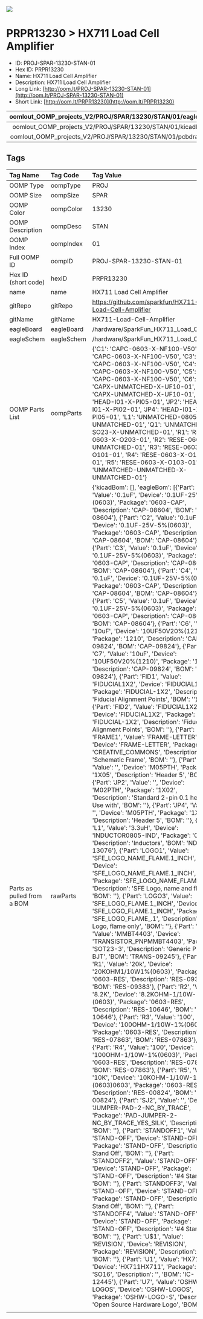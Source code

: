 


  
![][im]
# PRPR13230 > HX711 Load Cell Amplifier

- ID: PROJ-SPAR-13230-STAN-01
- Hex ID: PRPR13230
- Name: HX711 Load Cell Amplifier
- Description: HX711 Load Cell Amplifier
- Long Link: [http://oom.lt/PROJ-SPAR-13230-STAN-01](http://oom.lt/PROJ-SPAR-13230-STAN-01)
- Short Link: [http://oom.lt/PRPR13230](http://oom.lt/PRPR13230)
  

|oomlout_OOMP_projects_V2/PROJ/SPAR/13230/STAN/01/eagleImage.png|oomlout_OOMP_projects_V2/PROJ/SPAR/13230/STAN/01/eagleSchemImage.png|oomlout_OOMP_projects_V2/PROJ/SPAR/13230/STAN/01/kicadPcb3dFront.png|oomlout_OOMP_projects_V2/PROJ/SPAR/13230/STAN/01/kicadPcb3dBack.png|
| :---: | :---: | :---: | :---: |
|oomlout_OOMP_projects_V2/PROJ/SPAR/13230/STAN/01/kicadPcb3d.png|oomlout_OOMP_projects_V2/PROJ/SPAR/13230/STAN/01/bomBack.png|oomlout_OOMP_projects_V2/PROJ/SPAR/13230/STAN/01/bomFront.png|oomlout_OOMP_projects_V2/PROJ/SPAR/13230/STAN/01/pcbdraw.svg|
|oomlout_OOMP_projects_V2/PROJ/SPAR/13230/STAN/01/pcbdrawBack.svg||||

## Tags
  

|Tag Name|Tag Code|Tag Value|
| :--- | :--- | :--- |
|OOMP Type|oompType|PROJ|
|OOMP Size|oompSize|SPAR|
|OOMP Color|oompColor|13230|
|OOMP Description|oompDesc|STAN|
|OOMP Index|oompIndex|01|
|Full OOMP ID|oompID|PROJ-SPAR-13230-STAN-01|
|Hex ID (short code)|hexID|PRPR13230|
|name|name|HX711 Load Cell Amplifier|
|gitRepo|gitRepo|https://github.com/sparkfun/HX711-Load-Cell-Amplifier|
|gitName|gitName|HX711-Load-Cell-Amplifier|
|eagleBoard|eagleBoard|/hardware/SparkFun_HX711_Load_Cell.brd|
|eagleSchem|eagleSchem|/hardware/SparkFun_HX711_Load_Cell.sch|
|OOMP Parts List|oompParts|{'C1': 'CAPC-0603-X-NF100-V50', 'C2': 'CAPC-0603-X-NF100-V50', 'C3': 'CAPC-0603-X-NF100-V50', 'C4': 'CAPC-0603-X-NF100-V50', 'C5': 'CAPC-0603-X-NF100-V50', 'C6': 'CAPX-UNMATCHED-X-UF10-01', 'C7': 'CAPX-UNMATCHED-X-UF10-01', 'J1': 'HEAD-I01-X-PI05-01', 'JP2': 'HEAD-I01-X-PI02-01', 'JP4': 'HEAD-I01-X-PI05-01', 'L1': 'UNMATCHED-0805-X-UNMATCHED-01', 'Q1': 'UNMATCHED-SO23-X-UNMATCHED-01', 'R1': 'RESE-0603-X-O203-01', 'R2': 'RESE-0603-X-UNMATCHED-01', 'R3': 'RESE-0603-X-O101-01', 'R4': 'RESE-0603-X-O101-01', 'R5': 'RESE-0603-X-O103-01', 'U1': 'UNMATCHED-UNMATCHED-X-UNMATCHED-01'}|
|Parts as pulled from a BOM|rawParts|{'kicadBom': [], 'eagleBom': [{'Part': 'C1', 'Value': '0.1uF', 'Device': '0.1UF-25V-5%(0603)', 'Package': '0603-CAP', 'Description': 'CAP-08604', 'BOM': 'CAP-08604'}, {'Part': 'C2', 'Value': '0.1uF', 'Device': '0.1UF-25V-5%(0603)', 'Package': '0603-CAP', 'Description': 'CAP-08604', 'BOM': 'CAP-08604'}, {'Part': 'C3', 'Value': '0.1uF', 'Device': '0.1UF-25V-5%(0603)', 'Package': '0603-CAP', 'Description': 'CAP-08604', 'BOM': 'CAP-08604'}, {'Part': 'C4', 'Value': '0.1uF', 'Device': '0.1UF-25V-5%(0603)', 'Package': '0603-CAP', 'Description': 'CAP-08604', 'BOM': 'CAP-08604'}, {'Part': 'C5', 'Value': '0.1uF', 'Device': '0.1UF-25V-5%(0603)', 'Package': '0603-CAP', 'Description': 'CAP-08604', 'BOM': 'CAP-08604'}, {'Part': 'C6', 'Value': '10uF', 'Device': '10UF50V20%(1210)', 'Package': '1210', 'Description': 'CAP-09824', 'BOM': 'CAP-09824'}, {'Part': 'C7', 'Value': '10uF', 'Device': '10UF50V20%(1210)', 'Package': '1210', 'Description': 'CAP-09824', 'BOM': 'CAP-09824'}, {'Part': 'FID1', 'Value': 'FIDUCIAL1X2', 'Device': 'FIDUCIAL1X2', 'Package': 'FIDUCIAL-1X2', 'Description': 'Fiducial Alignment Points', 'BOM': ''}, {'Part': 'FID2', 'Value': 'FIDUCIAL1X2', 'Device': 'FIDUCIAL1X2', 'Package': 'FIDUCIAL-1X2', 'Description': 'Fiducial Alignment Points', 'BOM': ''}, {'Part': 'FRAME1', 'Value': 'FRAME-LETTER', 'Device': 'FRAME-LETTER', 'Package': 'CREATIVE_COMMONS', 'Description': 'Schematic Frame', 'BOM': ''}, {'Part': 'J1', 'Value': '', 'Device': 'M05PTH', 'Package': '1X05', 'Description': 'Header 5', 'BOM': ''}, {'Part': 'JP2', 'Value': '', 'Device': 'M02PTH', 'Package': '1X02', 'Description': 'Standard 2-pin 0.1 header. Use with', 'BOM': ''}, {'Part': 'JP4', 'Value': '', 'Device': 'M05PTH', 'Package': '1X05', 'Description': 'Header 5', 'BOM': ''}, {'Part': 'L1', 'Value': '3.3uH', 'Device': 'INDUCTOR0805-IND', 'Package': '0805', 'Description': 'Inductors', 'BOM': 'NDUC-13076'}, {'Part': 'LOGO1', 'Value': 'SFE_LOGO_NAME_FLAME.1_INCH', 'Device': 'SFE_LOGO_NAME_FLAME.1_INCH', 'Package': 'SFE_LOGO_NAME_FLAME_.1', 'Description': 'SFE Logo, name and flame', 'BOM': ''}, {'Part': 'LOGO3', 'Value': 'SFE_LOGO_FLAME.1_INCH', 'Device': 'SFE_LOGO_FLAME.1_INCH', 'Package': 'SFE_LOGO_FLAME_.1', 'Description': 'SFE Logo, flame only', 'BOM': ''}, {'Part': 'Q1', 'Value': 'MMBT4403', 'Device': 'TRANSISTOR_PNPMMBT4403', 'Package': 'SOT23-3', 'Description': 'Generic PNP BJT', 'BOM': 'TRANS-09245'}, {'Part': 'R1', 'Value': '20k', 'Device': '20KOHM1/10W1%(0603)', 'Package': '0603-RES', 'Description': 'RES-09383', 'BOM': 'RES-09383'}, {'Part': 'R2', 'Value': '8.2K', 'Device': '8.2KOHM-1/10W-5%(0603)', 'Package': '0603-RES', 'Description': 'RES-10646', 'BOM': 'RES-10646'}, {'Part': 'R3', 'Value': '100', 'Device': '100OHM-1/10W-1%(0603)', 'Package': '0603-RES', 'Description': 'RES-07863', 'BOM': 'RES-07863'}, {'Part': 'R4', 'Value': '100', 'Device': '100OHM-1/10W-1%(0603)', 'Package': '0603-RES', 'Description': 'RES-07863', 'BOM': 'RES-07863'}, {'Part': 'R5', 'Value': '10K', 'Device': '10KOHM-1/10W-1%(0603)0603', 'Package': '0603-RES', 'Description': 'RES-00824', 'BOM': 'RES-00824'}, {'Part': 'SJ2', 'Value': '', 'Device': 'JUMPER-PAD-2-NC_BY_TRACE', 'Package': 'PAD-JUMPER-2-NC_BY_TRACE_YES_SILK', 'Description': '', 'BOM': ''}, {'Part': 'STANDOFF1', 'Value': 'STAND-OFF', 'Device': 'STAND-OFF', 'Package': 'STAND-OFF', 'Description': '#4 Stand Off', 'BOM': ''}, {'Part': 'STANDOFF2', 'Value': 'STAND-OFF', 'Device': 'STAND-OFF', 'Package': 'STAND-OFF', 'Description': '#4 Stand Off', 'BOM': ''}, {'Part': 'STANDOFF3', 'Value': 'STAND-OFF', 'Device': 'STAND-OFF', 'Package': 'STAND-OFF', 'Description': '#4 Stand Off', 'BOM': ''}, {'Part': 'STANDOFF4', 'Value': 'STAND-OFF', 'Device': 'STAND-OFF', 'Package': 'STAND-OFF', 'Description': '#4 Stand Off', 'BOM': ''}, {'Part': 'U$1', 'Value': 'REVISION', 'Device': 'REVISION', 'Package': 'REVISION', 'Description': '', 'BOM': ''}, {'Part': 'U1', 'Value': 'HX711', 'Device': 'HX711HX711', 'Package': 'SO16', 'Description': '', 'BOM': 'IC-12445'}, {'Part': 'U7', 'Value': 'OSHW-LOGOS', 'Device': 'OSHW-LOGOS', 'Package': 'OSHW-LOGO-S', 'Description': 'Open Source Hardware Logo', 'BOM': ''}]}|
||||



[im]: PROJ/SPAR/13230/STAN/01/kicadPcb3d_450.png
